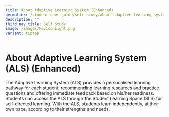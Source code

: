 ```yaml
---
title: About Adaptive Learning System (Enhanced)
permalink: /student-user-guide/self-study/about-adaptive-learning-system/
description: ""
third_nav_title: Self Study
image: /images/FaviconLight.png
variant: tiptap
---
```

<h1>About Adaptive Learning System (ALS) (Enhanced)</h1>
<p>The Adaptive Learning System (ALS) provides a personalised learning pathway
for each student, recommending learning resources and practice questions
and offering immediate feedback based on his/her readiness. Students can
access the ALS through the Student Learning Space (SLS) for self-directed
learning. With the ALS, students learn independently, at their own pace,
according to their strengths and needs.</p>